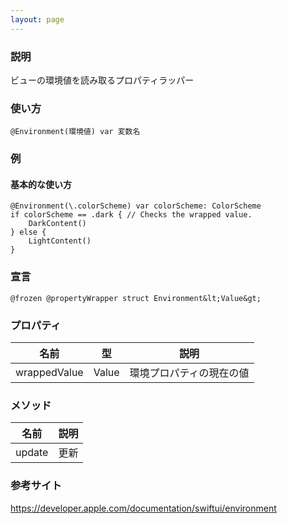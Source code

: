 ```yaml
---
layout: page
---
```


### 説明

ビューの環境値を読み取るプロパティラッパー

### 使い方

    @Environment(環境値) var 変数名

### 例

#### 基本的な使い方

    @Environment(\.colorScheme) var colorScheme: ColorScheme
    if colorScheme == .dark { // Checks the wrapped value.
        DarkContent()
    } else {
        LightContent()
    }

### 宣言

    @frozen @propertyWrapper struct Environment&lt;Value&gt;

### プロパティ

| 名前           | 型     | 説明           |
| ------------ | ----- | ------------ |
| wrappedValue | Value | 環境プロパティの現在の値 |

### メソッド

| 名前     | 説明  |
| ------ | --- |
| update | 更新  |

### 参考サイト

<https://developer.apple.com/documentation/swiftui/environment>
